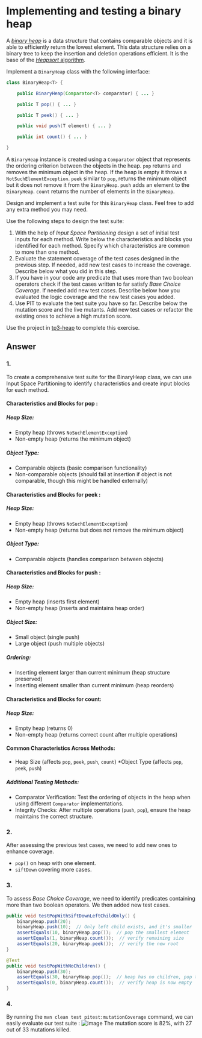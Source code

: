 # Implementing and testing a binary heap

A [*binary heap*](https://en.wikipedia.org/wiki/Binary_heap) is a data structure that contains comparable objects and it is able to efficiently return the lowest element.
This data structure relies on a binary tree to keep the insertion and deletion operations efficient. It is the base of the [*Heapsort* algorithm](https://en.wikipedia.org/wiki/Heapsort).

Implement a `BinaryHeap` class with the following interface:

```java
class BinaryHeap<T> {

    public BinaryHeap(Comparator<T> comparator) { ... }

    public T pop() { ... }

    public T peek() { ... }

    public void push(T element) { ... }

    public int count() { ... }

}
```

A `BinaryHeap` instance is created using a `Comparator` object that represents the ordering criterion between the objects in the heap.
`pop` returns and removes the minimum object in the heap. If the heap is empty it throws a `NotSuchElementException`.
`peek` similar to `pop`, returns the minimum object but it does not remove it from the `BinaryHeap`.
`push` adds an element to the `BinaryHeap`.
`count` returns the number of elements in the `BinaryHeap`.

Design and implement a test suite for this `BinaryHeap` class.
Feel free to add any extra method you may need.

Use the following steps to design the test suite:

1. With the help of *Input Space Partitioning* design a set of initial test inputs for each method. Write below the characteristics and blocks you identified for each method. Specify which characteristics are common to more than one method.
2. Evaluate the statement coverage of the test cases designed in the previous step. If needed, add new test cases to increase the coverage. Describe below what you did in this step.
3. If you have in your code any predicate that uses more than two boolean operators check if the test cases written to far satisfy *Base Choice Coverage*. If needed add new test cases. Describe below how you evaluated the logic coverage and the new test cases you added.
4. Use PIT to evaluate the test suite you have so far. Describe below the mutation score and the live mutants. Add new test cases or refactor the existing ones to achieve a high mutation score.

Use the project in [tp3-heap](../code/tp3-heap) to complete this exercise.

## Answer
### 1.
To create a comprehensive test suite for the BinaryHeap class, we can use Input Space Partitioning to identify characteristics and create input blocks for each method.
#### Characteristics and Blocks for pop :
##### Heap Size:
* Empty heap (throws `NoSuchElementException`)
* Non-empty heap (returns the minimum object)
##### Object Type:
* Comparable objects (basic comparison functionality)
* Non-comparable objects (should fail at insertion if object is not comparable, though this might be handled externally)

#### Characteristics and Blocks for peek :
##### Heap Size:
* Empty heap (throws `NoSuchElementException`)
* Non-empty heap (returns but does not remove the minimum object)
##### Object Type:
* Comparable objects (handles comparison between objects)
#### Characteristics and Blocks for push :
##### Heap Size:
* Empty heap (inserts first element)
* Non-empty heap (inserts and maintains heap order)
##### Object Size:
* Small object (single push)
* Large object (push multiple objects)
##### Ordering:
* Inserting element larger than current minimum (heap structure preserved)
* Inserting element smaller than current minimum (heap reorders)
#### Characteristics and Blocks for count:
##### Heap Size:
* Empty heap (returns 0)
* Non-empty heap (returns correct count after multiple operations)
#### Common Characteristics Across Methods:
* Heap Size (affects `pop`, `peek`, `push`, `count`)
*Object Type (affects `pop`, `peek`, `push`)
##### Additional Testing Methods:
* Comparator Verification: Test the ordering of objects in the heap when using different `Comparator` implementations.
* Integrity Checks: After multiple operations (`push`, `pop`), ensure the heap maintains the correct structure.

### 2.
After assessing the previous test cases, we need to add new ones to enhance coverage.
* `pop()` on heap with one element.
* `siftDown` covering more cases.

### 3.
To assess *Base Choice Coverage*, we need to identify predicates containing more than two boolean operators. We then added new test cases.
```java @Test
public void testPopWithSiftDownLeftChildOnly() {
    binaryHeap.push(20);
    binaryHeap.push(10);  // Only left child exists, and it's smaller
    assertEquals(10, binaryHeap.pop());  // pop the smallest element
    assertEquals(1, binaryHeap.count());  // verify remaining size
    assertEquals(20, binaryHeap.peek());  // verify the new root
}

@Test
public void testPopWithNoChildren() {
    binaryHeap.push(30);
    assertEquals(30, binaryHeap.pop());  // heap has no children, pop the only element
    assertEquals(0, binaryHeap.count());  // verify heap is now empty
}
```
### 4.
By running the `mvn clean test pitest:mutationCoverage` command, we can easily evaluate our test suite :
![image](https://github.com/user-attachments/assets/1390cc5d-9c60-43c8-8daa-ae54221e402c)
The mutation score is 82%, with 27 out of 33 mutations killed.

